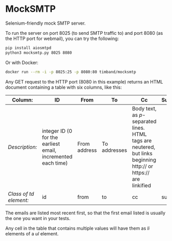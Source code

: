 # MockSMTP

Selenium-friendly mock SMTP server.

To run the server on port 8025 (to send SMTP traffic
to) and port 8080 (as the HTTP port for webmail), you
can try the following:

```sh
pip install aiosmtpd
python3 mocksmtp.py 8025 8080
```

Or with Docker:

```sh
docker run --rm -i -p 8025:25 -p 8080:80 timband/mocksmtp
```

Any GET request to the HTTP port (8080 in this example)
returns an HTML document containing a table with six columns, like this:

Column: | ID | From | To | Cc | Subject | Contents
---|---|---|---|---|---|---
*Description:* | integer ID (0 for the earliest email, incremented each time) | From address | To addresses | Body text, as *p*-separated lines. HTML tags are neutered, but links beginning http:// or https:// are linkified
*Class of td element:* | id | from | to | cc | subject | body-text

The emails are listed most recent first, so that the first
email listed is usually the one you want in your tests.

Any cell in the table that contains multiple values will
have them as *li* elements of a *ul* element.